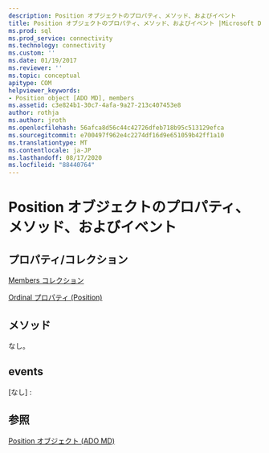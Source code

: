 ```yaml
---
description: Position オブジェクトのプロパティ、メソッド、およびイベント
title: Position オブジェクトのプロパティ、メソッド、およびイベント |Microsoft Docs
ms.prod: sql
ms.prod_service: connectivity
ms.technology: connectivity
ms.custom: ''
ms.date: 01/19/2017
ms.reviewer: ''
ms.topic: conceptual
apitype: COM
helpviewer_keywords:
- Position object [ADO MD], members
ms.assetid: c3e824b1-30c7-4afa-9a27-213c407453e8
author: rothja
ms.author: jroth
ms.openlocfilehash: 56afca8d56c44c42726dfeb718b95c513129efca
ms.sourcegitcommit: e700497f962e4c2274df16d9e651059b42ff1a10
ms.translationtype: MT
ms.contentlocale: ja-JP
ms.lasthandoff: 08/17/2020
ms.locfileid: "88440764"
---
```

# <a name="position-object-properties-methods-and-events"></a>Position オブジェクトのプロパティ、メソッド、およびイベント
## <a name="propertiescollections"></a>プロパティ/コレクション  
 [Members コレクション](../../../ado/reference/ado-md-api/members-collection-ado-md.md)  
  
 [Ordinal プロパティ (Position)](../../../ado/reference/ado-md-api/ordinal-property-ado-md-position.md)  
  
## <a name="methods"></a>メソッド  
 なし。  
  
## <a name="events"></a>events  
 [なし] :  
  
## <a name="see-also"></a>参照  
 [Position オブジェクト (ADO MD)](../../../ado/reference/ado-md-api/position-object-ado-md.md)
